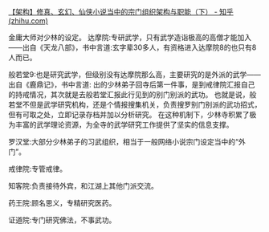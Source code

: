 [【架构】修真、玄幻、仙侠小说当中的宗门组织架构与职能（下） - 知乎 (zhihu.com)](https://zhuanlan.zhihu.com/p/429515492)



金庸大师对少林的设定。
达摩院:专研武学，只有武学造诣极高的高僧才能加入——出自《天龙八部》，书中言道:玄字辈30多人，有资格进入达摩院8的也只有8人而已。

般若堂9:也是研究武学，但级别没有达摩院那么高，主要研究的是外派的武学——出自《鹿鼎记》，书中言道:
出的少林弟子回寺后第一件事，是到戒律院汇报自己的持戒情况，其次就是去般若堂汇报此行见到的别门别派的武功。
也就是说，般若堂不但是武学研究机构，还是个情报搜集机关，负责搜罗别门别派的武功招式，但有可取之处，立即记录存档并加以分析研究。
在这种机制下，少林寺积累了极为丰富的武学理论资源，为全寺的武学研究工作提供了坚实的信息支撑。

罗汉堂:大部分少林弟子的习武组织，相当于一般网络小说宗门设定当中的“外门”。

戒律院:专管戒律。

知客院:负责接待外宾，和江湖上其他门派交流。

药王院:顾名思义，专精研究医药。

证道院:专门研究佛法，不事武功。


